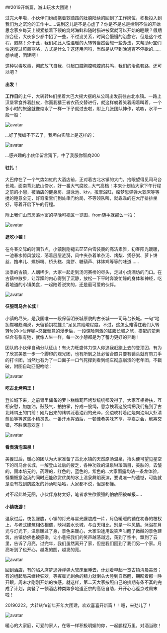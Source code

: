 ##2019开新篇，游山玩水大团建！

   
过完大年啦，小伙伴们纷纷拖着软踏踏的肚腩陆续的回到了工作岗位，积极投入到我们为之沉沦的工作中......说到这儿是不是心虚了？你是不是总是控制不住的开始思念家乡每天上顿紧接着下顿的烧烤海鲜和随时猫进被窝就可以开始的睡眠？假期综合征，大伙多少都中招了一些，不过没关系，时间会慢慢的治愈它，但是这个过程，煎熬！介于此，我们如此人性温暖的大转转当然会想一些办法，来帮助fe宝们快速度过煎熬期咯，方式是什么？这还用问吗，当然是从早到晚通宵不停歇的......想啥呢，团建啊！

这种以毒攻毒，彻底放飞自我，引起口腔胸腔魂腔的共鸣，我们的治愈套路，还可以吧？

#### 出发！
**工作日**的上午，大转转fe们坐着大巴大摇大摆的从公司出发前往古北水镇。一路上汉堡零食养着肚皮，你画我猜王者农药交替进行，就这样躺着笑着闹着叫着，一个多小时的旅途就像缩水了一样一下子就过去啦，附上几张团队神作，咳咳，水平一般一般：


![avatar]('./images/5.jpg')

...好了我编不下去了，我坦白实际上是这样的：

![avatar]('./images/9.jpg')

...感兴趣的小伙伴留言猜下，中了我服你智商200

#### 驻扎！

大巴停在了一个气势如虹的大酒店前，正对着古北水镇的大门，抬眼望得见司马台长城，面南背北依山傍水，好一番大气腐败...大气高档！本来计划给大家下午行程之前的小憩，被酒店的健身房、游泳池、ktv，按摩浴缸，席梦思弹弹大软床等等搅的睡意全无，好奇宝宝们到处串门约局，不等领队叫，就乖乖的在大厅排排坐好，等着开启下午的行程。

附上我们山景房落地窗的早晚可视区一览图，from随手就那么一拍：

![avatar]('./images/8.jpg')

#### 逛吃小镇！

在冬春交际的时间节点，小镇刚刚褪去茫茫白雪装裹的高洁素雅，初春阳光暖暖，一池春水惊风皱起，荡着层层涟漪，风中夹杂着羊杂汤、烤梨、煲仔粥、萝卜饼丝、撸串儿、螺蛳粉、桥头糕、烧饼、糖葫芦、钵钵鸡等等的味道......

淡季的古镇，人烟稀少，大家一起走到汤河赛桥的尽头，走过小烧酒坊的门口。在古镇中散步，让浮躁的内心得到了沉静，放松一下平时奔波忙碌的身体和神经，吃着地道的小镇美食，一起陪着说笑的，还是最可爱的伙伴。

![avatar]('./images/19.jpg')

#### 征服司马台长城！

小镇的尽头，是我国唯一一段保留明长城原貌的古长城——司马台长城。一句“地扼襟喉趋溯漠，天留锁钥枕雄关”足见其险峻程度。不过，这怎么难得住我们大转转fe的小伙伴呢~悠哉惬意的漫步后，一段惊险刺激的征服长城之旅，搭配的荤素结合有张有弛，就像人生一样，每一次小憩都是为了蓄力更好的奔跑！

团队的小伙伴自动分队征山！有火力旺盛体力惊人你追我赶跑上去的登顶团，有为了欣赏美景一步一个脚印的观光团，也有所到之处必留合照只要有镜头就有剪刀手的打卡团，当然也有为了一口面子一口气死撑到看到缆车彻底崩溃的老年团，不戳破，附图自动匹配哈哈：

![avatar]('./images/12.jpg')


#### 吃古北烤鸭王！

登长城下来，之前胃里储备的萝卜糕糖葫芦烤梨统统都没得了，大家互相搀扶，互相安慰，加加油，鼓鼓气，拍拍掌，拧成一股绳，意念拽着这股绳把我们拖到了古北烤鸭王的门前！刚片出来的烤鸭泛着油润的光泽，旁边映衬着红烧肉油焖大虾清蒸鱼等等这些小精灵鬼。一番汗水挥洒后，一顿佳肴美味齐享，亨嘉之会，觥筹交错，不胜惬意欢喜！

![avatar]('./images/18.jpg')


#### 看表演泡温泉！

美餐过后，暖心的团队为大家准备了古北水镇的天然原汤温泉，抬头便可望见星空下的司马台长城，一解登山过后的疲乏，各种功效的温泉琳琅满目，美肤的，去皱的，固本培元的，药理的，红色的，蓝色的，紫色的...大家雨露均沾一条龙体验，慵懒惬意泡汤的同时还能欣赏优美的水上温泉舞蹈表演，要说唯一的遗憾，可能就是没有找到防脱发的药汤吧哈哈，大家都不说，但是都懂。

对不起此处无图，小伙伴身材太好，笔者求生欲很强的怕放图被举报.....

#### 小镇夜游！

温泉过后，夜色朦胧，小镇的灯光与星光朦胧成一片，月色暖暖的铺在初春的枝杈上，与老式建筑相依相偎，映衬碧水长城，与白天相比，别是一种风情。沐浴在月光与灯光下，温泉暖过了身，景色来暖心，大家沿途用说笑声叫醒了微醺的景色建筑，古镇仿佛也被感染，让小巷把我们的笑声越荡越远，荡到了空中，飘到了云里，告诉了月亮，过完年，我们虽然离开了家，但是我们回到了我们另一个家。月亮听到了也开心，越发的圆，越发的亮。

![avatar]('./images/20.jpg')

回到酒店，有的陷入席梦思弹弹弹大软床里睡去，计划着早起一览古镇清晨美景；有的组起局来继续狂欢，等挥霍光剩余的精力就倒头大睡到自然醒，期盼着那一睁开眼，周末才刚刚开始的快感。就这样，第二天大家按照自己的排期有条不紊的完成了计划，美餐了一顿酒店种类繁多地道正宗的高级自助，开开心心返京过周末啦！

20190222，大转转fe新年开年大团建，欢欢喜喜开新篇！！嗯，来劲儿了！

![avatar]('./images/21.jpg')

暖心的大家庭，可爱的家人，在等一样积极明媚的你，一起鹏程万里，对酒当歌！